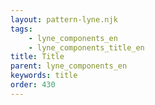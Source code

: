 ```yaml
---
layout: pattern-lyne.njk
tags: 
    - lyne_components_en
    - lyne_components_title_en
title: Title
parent: lyne_components_en
keywords: title
order: 430
---
```

